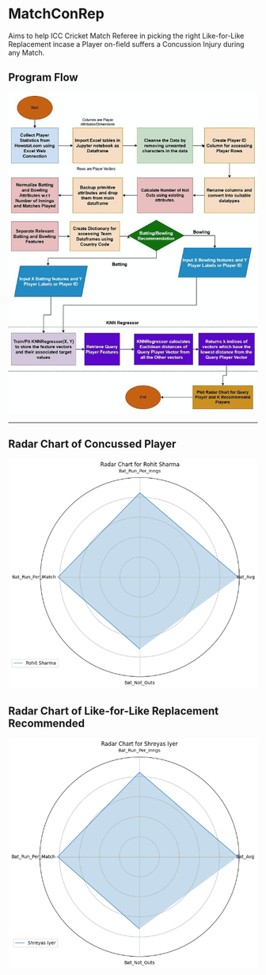 # MatchConRep
 Aims to help ICC Cricket Match Referee in picking the right Like-for-Like Replacement incase a Player on-field suffers a Concussion Injury during any Match.

## Program Flow
 ![Program_Flow_Diagram](flowchart_results/Program_Flow_MatchConRep.JPG)

---

## Radar Chart of Concussed Player
 ![Rohit_Bat_Radar_Chart](flowchart_results/rohit_bat_rec/rohit_bat_radar.png)

## Radar Chart of Like-for-Like Replacement Recommended
 ![Shreyas_Iyer_Bat_Radar_Chart](flowchart_results/rohit_bat_rec/shreyasiyer_bat_radar_rec4.png)
